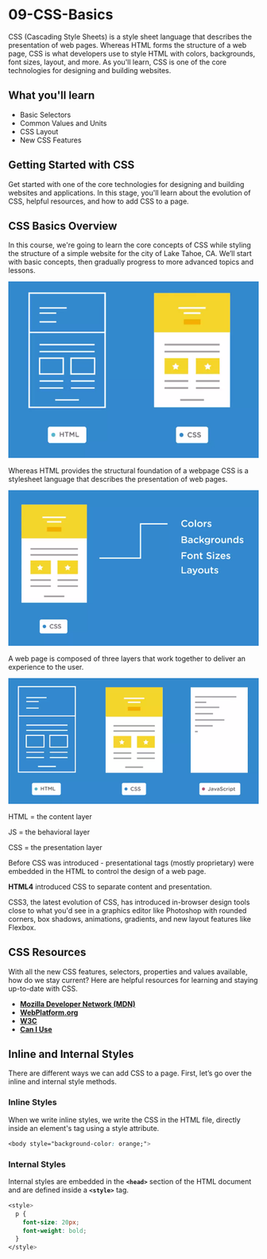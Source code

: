 # 09-CSS-Basics

CSS (Cascading Style Sheets) is a style sheet language that describes the presentation of web pages. Whereas HTML forms the structure of a web page, CSS is what developers use to style HTML with colors, backgrounds, font sizes, layout, and more. As you'll learn, CSS is one of the core technologies for designing and building websites.

## **What you'll learn**

- Basic Selectors
- Common Values and Units
- CSS Layout
- New CSS Features

## Getting Started with CSS

Get started with one of the core technologies for designing and building websites and applications. In this stage, you'll learn about the evolution of CSS, helpful resources, and how to add CSS to a page.

## CSS Basics Overview

In this course, we're going to learn the core concepts of CSS while styling the structure of a simple website for the city of Lake Tahoe, CA. We’ll start with basic concepts, then gradually progress to more advanced topics and lessons.

![09-CSS-Basics%20852ee481124b4315bfec13a5fb61ee6a/Screenshot_from_2020-10-14_22-47-48.png](09-CSS-Basics%20852ee481124b4315bfec13a5fb61ee6a/Screenshot_from_2020-10-14_22-47-48.png)

Whereas HTML provides the structural foundation of a webpage CSS is a stylesheet language that describes the presentation of web pages.

![09-CSS-Basics%20852ee481124b4315bfec13a5fb61ee6a/Screenshot_from_2020-10-14_22-50-22.png](09-CSS-Basics%20852ee481124b4315bfec13a5fb61ee6a/Screenshot_from_2020-10-14_22-50-22.png)

A web page is composed of three layers that work together to deliver an experience to the user.

![09-CSS-Basics%20852ee481124b4315bfec13a5fb61ee6a/Screenshot_from_2020-10-14_22-52-38.png](09-CSS-Basics%20852ee481124b4315bfec13a5fb61ee6a/Screenshot_from_2020-10-14_22-52-38.png)

HTML = the content layer

JS = the behavioral layer

CSS = the presentation layer 

Before CSS was introduced - presentational tags (mostly proprietary) were embedded in the HTML to control the design of a web page.

**HTML4** introduced CSS to separate content and presentation.

CSS3, the latest evolution of CSS, has introduced in-browser design tools close to what you'd see in a graphics editor like Photoshop with rounded corners, box shadows, animations, gradients, and new layout features like Flexbox.

## CSS Resources

With all the new CSS features, selectors, properties and values available, how do we stay current? Here are helpful resources for learning and staying up-to-date with CSS.

- **[Mozilla Developer Network (MDN)](https://developer.mozilla.org/en-US/docs/Web/CSS)**
- **[WebPlatform.org](https://www.webplatform.org/docs/css/)**
- **[W3C](http://www.w3.org/Style/CSS/Overview.en.html)**
- **[Can I Use](http://caniuse.com/)**

## Inline and Internal Styles

There are different ways we can add CSS to a page. First, let’s go over the inline and internal style methods.

### **Inline Styles**

When we write inline styles, we write the CSS in the HTML file, directly inside an element's tag using a style attribute.

```css
<body style="background-color: orange;">
```

### **Internal Styles**

Internal styles are embedded in the **`<head>`** section of the HTML document and are defined inside a **`<style>`** tag.

```css
<style>
  p {
    font-size: 20px;
    font-weight: bold;
  }
</style>
```